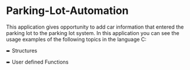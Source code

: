 # Parking-Lot-Automation
This application gives opportunity to add car information that entered the parking lot to the parking lot system. In this application you can see the usage examples of the following topics in the language C: 

➨ Structures

➨ User defined Functions

